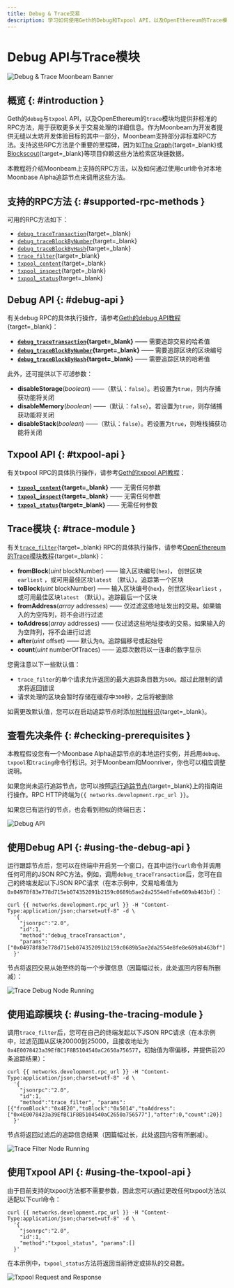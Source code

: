 ```yaml
---
title: Debug & Trace交易
description: 学习如何使用Geth的Debug和Txpool API，以及OpenEthereum的Trace模块在Moonbeam上调用非标准RPC方式。
---
```


# Debug API与Trace模块

![Debug & Trace Moonbeam Banner](/images/builders/build/eth-api/debug-trace/debug-trace-banner.png)

## 概览 {: #introduction }

Geth的`debug`与`txpool` API，以及OpenEthereum的`trace`模块均提供非标准的RPC方法，用于获取更多关于交易处理的详细信息。作为Moonbeam为开发者提供无缝以太坊开发体验目标的其中一部分，Moonbeam支持部分非标准RPC方法。支持这些RPC方法是个重要的里程碑，因为如[The Graph](https://thegraph.com/){target=_blank}或[Blockscout](https://docs.blockscout.com/){target=_blank}等项目仰赖这些方法检索区块链数据。

本教程将介绍Moonbeam上支持的RPC方法，以及如何通过使用curl命令对本地Moonbase Alpha追踪节点来调用这些方法。

## 支持的RPC方法 {: #supported-rpc-methods }

可用的RPC方法如下：

  - [`debug_traceTransaction`](https://geth.ethereum.org/docs/interacting-with-geth/rpc/ns-debug#debug_tracetransaction){target=_blank}
  - [`debug_traceBlockByNumber`](https://geth.ethereum.org/docs/interacting-with-geth/rpc/ns-debug#debug_traceblockbynumber){target=_blank}
  - [`debug_traceBlockByHash`](https://geth.ethereum.org/docs/interacting-with-geth/rpc/ns-debug#debug_traceblockbyhash){target=_blank}
  - [`trace_filter`](https://openethereum.github.io/JSONRPC-trace-module#trace_filter){target=_blank}
  - [`txpool_content`](https://geth.ethereum.org/docs/interacting-with-geth/rpc/ns-txpool#txpool_content){target=_blank}
  - [`txpool_inspect`](https://geth.ethereum.org/docs/interacting-with-geth/rpc/ns-txpool#txpool_inspect){target=_blank}
  - [`txpool_status`](https://geth.ethereum.org/docs/interacting-with-geth/rpc/ns-txpool#txpool_status){target=_blank}

  

## Debug API {: #debug-api }

有关debug RPC的具体执行操作，请参考[Geth的debug API教程](https://geth.ethereum.org/docs/interacting-with-geth/rpc/ns-debug){target=_blank}：

  - **[`debug_traceTransaction`](https://geth.ethereum.org/docs/interacting-with-geth/rpc/ns-debug#debug_tracetransaction){target=_blank}** —— 需要追踪交易的哈希值
  - **[`debug_traceBlockByNumber`](https://geth.ethereum.org/docs/interacting-with-geth/rpc/ns-debug#debug_traceblockbynumber){target=_blank}** —— 需要追踪区块的区块编号
  - **[`debug_traceBlockByHash`](https://geth.ethereum.org/docs/interacting-with-geth/rpc/ns-debug#debug_traceblockbyhash){target=_blank}** —— 需要追踪区块的哈希值

此外，还可提供以下*可选*参数：

 - **disableStorage**(*boolean*) ——（默认：`false`）。若设置为`true`，则内存捕获功能将关闭
 - **disableMemory**(*boolean*) ——（默认：`false`）。若设置为`true`，则存储捕获功能将关闭
 - **disableStack**(*boolean*) ——（默认：`false`）。若设置为`true`，则堆栈捕获功能将关闭

## Txpool API {: #txpool-api }

有关txpool RPC的具体执行操作，请参考[Geth的txpool API教程](https://geth.ethereum.org/docs/interacting-with-geth/rpc/ns-txpool)：

  - **[`txpool_content`](https://geth.ethereum.org/docs/interacting-with-geth/rpc/ns-txpool#txpool_content){target=_blank}** —— 无需任何参数
  - **[`txpool_inspect`](https://geth.ethereum.org/docs/interacting-with-geth/rpc/ns-txpool#txpool_inspect){target=_blank}** —— 无需任何参数
  - **[`txpool_status`](https://geth.ethereum.org/docs/interacting-with-geth/rpc/ns-txpool#txpool_status){target=_blank}** —— 无需任何参数

## Trace模块 {: #trace-module }

有关[`trace_filter`](https://openethereum.github.io/JSONRPC-trace-module#trace_filter){target=_blank} RPC的具体执行操作，请参考[OpenEthereum的Trace模块教程](https://openethereum.github.io/JSONRPC-trace-module){target=_blank}：

 - **fromBlock**(*uint* blockNumber) —— 输入区块编号(`hex`)， 创世区块`earliest` ，或可用最佳区块`latest` （默认）。追踪第一个区块
 - **toBlock**(*uint* blockNumber) —— 输入区块编号(`hex`)，创世区块`earliest` ，或可用最佳区块`latest` （默认）。追踪最后一个区块
 - **fromAddress**(*array* addresses) —— 仅过滤这些地址发出的交易。如果输入的为空阵列，将不会进行过滤
 - **toAddress**(*array* addresses) —— 仅过滤这些地址接收的交易。如果输入的为空阵列，将不会进行过滤
 - **after**(*uint* offset) —— 默认为`0`。追踪偏移号或起始号
 - **count**(*uint* numberOfTraces) —— 追踪次数将以一连串的数字显示

您需注意以下一些默认值：

 - `trace_filter`的单个请求允许返回的最大追踪条目数为`500`。超过此限制的请求将返回错误
 - 请求处理的区块会暂时存储在缓存中`300`秒，之后将被删除

如需更改默认值，您可以在启动追踪节点时添加[附加标识](/node-operators/networks/tracing-node/#additional-flags){target=_blank}。

## 查看先决条件 {: #checking-prerequisites }

本教程假设您有一个Moonbase Alpha追踪节点的本地运行实例，并启用`debug`、`txpool`和`tracing`命令行标识。对于Moonbeam和Moonriver，你也可以相应调整说明。

如果您尚未运行追踪节点，您可以按照[运行追踪节点](/node-operators/networks/tracing-node/){target=_blank}上的指南进行操作。RPC HTTP终端为`{{ networks.development.rpc_url }}`。

如果您已有运行的节点，也会看到相似的终端日志：

![Debug API](/images/builders/build/eth-api/debug-trace/debug-trace-1.png)

## 使用Debug API {: #using-the-debug-api }

运行跟踪节点后，您可以在终端中开启另一个窗口，在其中运行`curl`命令并调用任何可用的JSON RPC方法。例如，调用`debug_traceTransaction`后，您可在自己的终端发起以下JSON RPC请求（在本示例中，交易哈希值为`0x04978f83e778d715eb074352091b2159c0689b5ae2da2554e8fe8e609ab463bf`）：

```
curl {{ networks.development.rpc_url }} -H "Content-Type:application/json;charset=utf-8" -d \
  '{
    "jsonrpc":"2.0",
    "id":1,
    "method":"debug_traceTransaction",
    "params": ["0x04978f83e778d715eb074352091b2159c0689b5ae2da2554e8fe8e609ab463bf"]
  }'
```

节点将返回交易从始至终的每一个步骤信息（因篇幅过长，此处返回内容有所删减）：

![Trace Debug Node Running](/images/builders/build/eth-api/debug-trace/debug-trace-2.png)

## 使用追踪模块 {: #using-the-tracing-module }

调用`trace_filter`后，您可在自己的终端发起以下JSON RPC请求（在本示例中，过滤范围从区块20000到25000，且接收地址为`0x4E0078423a39EfBC1F8B5104540aC2650a756577`，初始值为零偏移，并提供前20条追踪结果）：

```
curl {{ networks.development.rpc_url }} -H "Content-Type:application/json;charset=utf-8" -d \
  '{
    "jsonrpc":"2.0",
    "id":1,
    "method":"trace_filter", "params":[{"fromBlock":"0x4E20","toBlock":"0x5014","toAddress":["0x4E0078423a39EfBC1F8B5104540aC2650a756577"],"after":0,"count":20}]
  }'
```

节点将返回过滤后的追踪信息结果（因篇幅过长，此处返回内容有所删减）。

![Trace Filter Node Running](/images/builders/build/eth-api/debug-trace/debug-trace-3.png)

## 使用Txpool API {: #using-the-txpool-api }

由于目前支持的txpool方法都不需要参数，因此您可以通过更改任何txpool方法以适配以下curl命令：

```
curl {{ networks.development.rpc_url }} -H "Content-Type:application/json;charset=utf-8" -d \
  '{
    "jsonrpc":"2.0",
    "id":1,
    "method":"txpool_status", "params":[]
  }'
```

在本示例中，`txpool_status`方法将返回当前待定或排队的交易数。

![Txpool Request and Response](/images/builders/build/eth-api/debug-trace/debug-trace-4.png)
